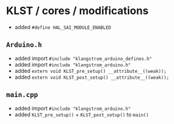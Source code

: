 # KLST / cores / modifications

- added `#define HAL_SAI_MODULE_ENABLED`

## `Arduino.h`

-  added import `#include "klangstrom_arduino_defines.h"`
-  added import `#include "klangstrom_arduino.h"`
-  added `extern void KLST_pre_setup() __attribute__((weak));`
-  added `extern void KLST_post_setup() __attribute__((weak));`

## `main.cpp`

- added import `#include "klangstrom_arduino.h"`
- added `KLST_pre_setup()` + `KLST_post_setup()` to `main()`

